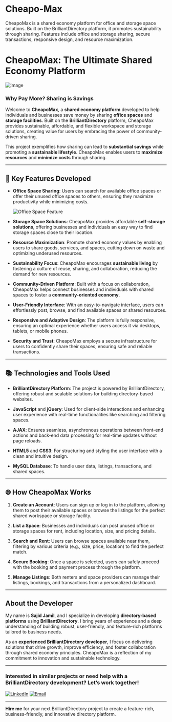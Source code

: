 # Cheapo-Max
CheapoMax is a shared economy platform for office and storage space solutions. Built on the BrilliantDirectory platform, it promotes sustainability through sharing. Features include office and storage sharing, secure transactions, responsive design, and resource maximization.
# CheapoMax: The Ultimate Shared Economy Platform

![image](https://github.com/user-attachments/assets/b1c681c2-2491-4ff9-acf6-b838bf58753d)

### Why Pay More? Sharing is Savings

Welcome to **CheapoMax**, a **shared economy platform** developed to help individuals and businesses save money by sharing **office spaces** and **storage facilities**. Built on the **BrilliantDirectory** platform, CheapoMax provides sustainable, affordable, and flexible workspace and storage solutions, creating value for users by embracing the power of community-driven sharing.

This project exemplifies how sharing can lead to **substantial savings** while promoting a **sustainable lifestyle**. CheapoMax enables users to **maximize resources** and **minimize costs** through sharing.

---

## 🚀 Key Features Developed

- **Office Space Sharing**: Users can search for available office spaces or offer their unused office spaces to others, ensuring they maximize productivity while minimizing costs.


  ![Office Space Feature](https://github.com/user-attachments/assets/fb449b5e-8762-4cb9-90b2-79a21f4f4f7c)

  
- **Storage Space Solutions**: CheapoMax provides affordable **self-storage solutions**, offering businesses and individuals an easy way to find storage spaces close to their location.

- **Resource Maximization**: Promote shared economy values by enabling users to share goods, services, and spaces, cutting down on waste and optimizing underused resources.
  
- **Sustainability Focus**: CheapoMax encourages **sustainable living** by fostering a culture of reuse, sharing, and collaboration, reducing the demand for new resources.
  
- **Community-Driven Platform**: Built with a focus on collaboration, CheapoMax helps connect businesses and individuals with shared spaces to foster a **community-oriented economy**.
  
- **User-Friendly Interface**: With an easy-to-navigate interface, users can effortlessly post, browse, and find available spaces or shared resources.
  
- **Responsive and Adaptive Design**: The platform is fully responsive, ensuring an optimal experience whether users access it via desktops, tablets, or mobile phones.
  
- **Security and Trust**: CheapoMax employs a secure infrastructure for users to confidently share their spaces, ensuring safe and reliable transactions.

---

## 📚 Technologies and Tools Used

- **BrilliantDirectory Platform**: The project is powered by BrilliantDirectory, offering robust and scalable solutions for building directory-based websites.
  
- **JavaScript** and **jQuery**: Used for client-side interactions and enhancing user experience with real-time functionalities like searching and filtering spaces.
  
- **AJAX**: Ensures seamless, asynchronous operations between front-end actions and back-end data processing for real-time updates without page reloads.
  
- **HTML5** and **CSS3**: For structuring and styling the user interface with a clean and intuitive design.
  
- **MySQL Database**: To handle user data, listings, transactions, and shared spaces.
  
---

## 🌐 How CheapoMax Works

1. **Create an Account**: Users can sign up or log in to the platform, allowing them to post their available spaces or browse the listings for the perfect shared workspace or storage facility.
   
2. **List a Space**: Businesses and individuals can post unused office or storage spaces for rent, including location, size, and pricing details.
   
3. **Search and Rent**: Users can browse spaces available near them, filtering by various criteria (e.g., size, price, location) to find the perfect match.
   
4. **Secure Booking**: Once a space is selected, users can safely proceed with the booking and payment process through the platform.
   
5. **Manage Listings**: Both renters and space providers can manage their listings, bookings, and transactions from a personalized dashboard.

---

## About the Developer

My name is **Sajid Jamil**, and I specialize in developing **directory-based platforms** using **BrilliantDirectory**. I bring years of experience and a deep understanding of building robust, user-friendly, and feature-rich platforms tailored to business needs.

As an **experienced BrilliantDirectory developer**, I focus on delivering solutions that drive growth, improve efficiency, and foster collaboration through shared economy principles. CheapoMax is a reflection of my commitment to innovation and sustainable technology.

---

### Interested in similar projects or need help with a BrilliantDirectory development? Let’s work together! 

[![LinkedIn](https://img.shields.io/badge/LinkedIn-Connect-blue?style=for-the-badge&logo=linkedin)](https://www.linkedin.com/in/sajid-jameel-721256178/)
[![Email](https://img.shields.io/badge/Email-Contact%20Me-orange?style=for-the-badge&logo=gmail)](mailto:sajidjamil.met@gmail.com)

---

**Hire me** for your next BrilliantDirectory project to create a feature-rich, business-friendly, and innovative directory platform.


